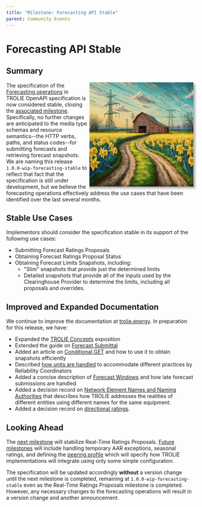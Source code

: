 ```yaml
---
title: "Milestone: Forecasting API Stable"
parent: Community Events
---
```


# Forecasting API Stable

## Summary

<img src="../images/TROLIE-springtime.jpg" style="float:right;padding-left:5px;box-shadow: 5px 5px 5px rgba(0, 0, 0, 0.3)" width="280" height="280"/>

The specification of the [Forecasting operations](/spec#tag/Forecasting) in
TROLIE OpenAPI specification is now considered stable, closing the [associated
milestone](https://github.com/trolie/spec/milestone/1). Specifically, no further
changes are anticipated to the media type schemas and resource semantics--the
HTTP verbs, paths, and status codes--for submitting forecasts and retrieving
forecast snapshots.  We are naming this release `1.0.0-wip-forecasting-stable` to
reflect that fact that the specification is still under development, but we
believe the forecasting operations effectively address the use cases that have
been identified over the last several months.

## Stable Use Cases

Implementors should consider the specification stable in its support of the following use cases:

* Submitting Forecast Ratings Proposals
* Obtaining Forecast Ratings Proposal Status
* Obtaining Forecast Limits Snapshots, including:
  - "Slim" snapshots that provide just the determined limits
  - Detailed snapshots that provide all of the inputs used by the Clearinghouse
    Provider to determine the limits, including all proposals and overrides.

## Improved and Expanded Documentation

We continue to improve the documentation at [trolie.energy](/). In preparation
for this release, we have:

* Expanded the [TROLIE Concepts](../concepts) exposition
* Extended the guide on [Forecast
  Submittal](/example-narratives/submitting-forecasts)
* Added an article on [Conditional GET](/articles/conditional-GET) and how to use
  it to obtain snapshots efficiently
* Described [how units are handled](/articles/how-units-are-handled) to
  accommodate different practices by Reliability Coordinators
* Added a concise description of [Forecast Windows](/articles/forecast-windows) and how
  late forecast submissions are handled
* Added a decision record on [Network Element Names and Naming
  Authorities](/decision-log/naming) that describes how TROLIE addresses the
  realities of different entities using different names for the same equipment.
* Added a decision record on [directional ratings](/decision-log/directional-ratings).

## Looking Ahead

The [next milestone](https://github.com/trolie/spec/milestone/2) will stabilize
Real-Time Ratings Proposals. [Future
milestones](https://github.com/trolie/spec/milestones) will include handling
temporary AAR exceptions, seasonal ratings, and defining the [peering
profile](https://github.com/trolie/spec/issues/65#issuecomment-1994413248) which
will specify how TROLIE implementations will integrate using only some
simple configuration.

The specification will be updated accordingly **without** a version change until
the next milestone is completed, remaining at `1.0.0-wip-forecasting-stable` 
even as the Real-Time Ratings Proposals milestone is completed. However, any necessary
changes to the forecasting operations will result in a version change and
another announcement.
